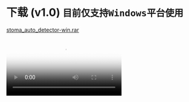 # 下载 (v1.0) ```目前仅支持Windows平台使用```

[stoma_auto_detector-win.rar](https://github.com/zjxi/zjxi.github.io/releases/tag/v1.0/stoma-auto-detector.rar)

<video id="video" controls="" preload="none" poster="https://github.com/zjxi/zjxi.github.io/blob/master/demo.png">
      <source id="mp4" src="https://github.com/zjxi/zjxi.github.io/blob/master/demo.mp4" type="mp4">
      <p>Your user agent does not support the HTML5 Video element.</p>
</video>
